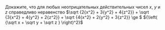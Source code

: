 Докажите, что для любых неотрицательных действительных чисел $x$, $y$ и $z$ справедливо неравенство 
$\sqrt {2{x^2} + 3{y^2} + 4{z^2}}  + \sqrt {3{x^2} + 4{y^2} + 2{z^2}}  + \sqrt {4{x^2} + 2{y^2} + 3{z^2}}  \ge $  ${\left( {\sqrt x  + \sqrt y  + \sqrt z } \right)^2}$